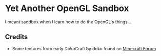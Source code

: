 # Yet Another OpenGL Sandbox

I meant sandbox when I learn how to do the OpenGL's things...

## Credits

- Some textures from early DokuCraft by doku found on [Minecraft Forum](https://www.minecraftforum.net/forums/mapping-and-modding-java-edition/resource-packs/resource-pack-discussion/2551256-dokucraft-texture-pack-archive)